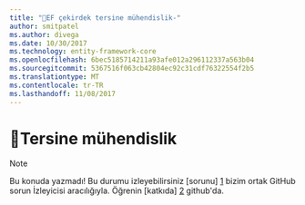 ```yaml
---
title: "EF çekirdek tersine mühendislik-"
author: smitpatel
ms.author: divega
ms.date: 10/30/2017
ms.technology: entity-framework-core
ms.openlocfilehash: 6bec5185714211a93afe012a296112337a563b04
ms.sourcegitcommit: 5367516f063cb42804ec92c31cdf76322554f2b5
ms.translationtype: MT
ms.contentlocale: tr-TR
ms.lasthandoff: 11/08/2017
---
```

# <a name="-reverse-engineering"></a>🔧Tersine mühendislik

> [!NOTE]
> Bu konuda yazmadı! Bu durumu izleyebilirsiniz [sorunu] [ 1] bizim ortak GitHub sorun İzleyicisi aracılığıyla. Öğrenin [katkıda] [ 2] github'da.


  [1]: https://github.com/aspnet/EntityFramework.Docs/issues/508
  [2]: https://github.com/aspnet/EntityFramework.Docs/blob/master/CONTRIBUTING.md

